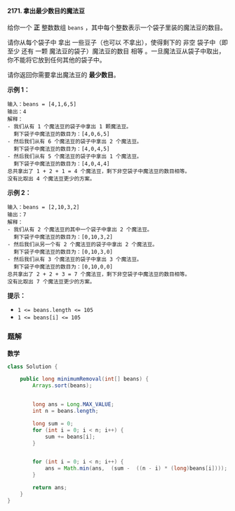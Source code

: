 #### 2171. 拿出最少数目的魔法豆

给你一个 **正** 整数数组 `beans` ，其中每个整数表示一个袋子里装的魔法豆的数目。

请你从每个袋子中 拿出 一些豆子（也可以 不拿出），使得剩下的 非空 袋子中（即 至少 还有 一颗 魔法豆的袋子）魔法豆的数目 相等 。一旦魔法豆从袋子中取出，你不能将它放到任何其他的袋子中。

请你返回你需要拿出魔法豆的 **最少数目**。

**示例 1：**

```shell
输入：beans = [4,1,6,5]
输出：4
解释：
- 我们从有 1 个魔法豆的袋子中拿出 1 颗魔法豆。
  剩下袋子中魔法豆的数目为：[4,0,6,5]
- 然后我们从有 6 个魔法豆的袋子中拿出 2 个魔法豆。
  剩下袋子中魔法豆的数目为：[4,0,4,5]
- 然后我们从有 5 个魔法豆的袋子中拿出 1 个魔法豆。
  剩下袋子中魔法豆的数目为：[4,0,4,4]
总共拿出了 1 + 2 + 1 = 4 个魔法豆，剩下非空袋子中魔法豆的数目相等。
没有比取出 4 个魔法豆更少的方案。
```

**示例 2：**

```shell
输入：beans = [2,10,3,2]
输出：7
解释：
- 我们从有 2 个魔法豆的其中一个袋子中拿出 2 个魔法豆。
  剩下袋子中魔法豆的数目为：[0,10,3,2]
- 然后我们从另一个有 2 个魔法豆的袋子中拿出 2 个魔法豆。
  剩下袋子中魔法豆的数目为：[0,10,3,0]
- 然后我们从有 3 个魔法豆的袋子中拿出 3 个魔法豆。
  剩下袋子中魔法豆的数目为：[0,10,0,0]
总共拿出了 2 + 2 + 3 = 7 个魔法豆，剩下非空袋子中魔法豆的数目相等。
没有比取出 7 个魔法豆更少的方案。
```

**提示：**

- `1 <= beans.length <= 105`
- `1 <= beans[i] <= 105`

### 题解

**数学**

```java
class Solution {

    public long minimumRemoval(int[] beans) {
        Arrays.sort(beans);


        long ans = Long.MAX_VALUE;
        int n = beans.length;

        long sum = 0;
        for (int i = 0; i < n; i++) {
            sum += beans[i];
        }


        for (int i = 0; i < n; i++) {
            ans = Math.min(ans,  (sum -  ((n - i) * (long)beans[i])));
        }

        return ans;
    }
}
```

